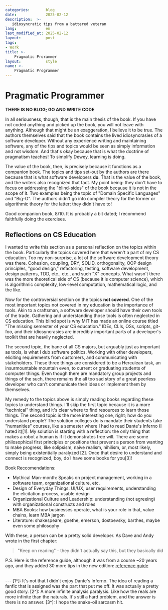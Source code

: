 ```yaml
---
categories:       blog
date:             2025-02-12
description:  >-
   idiosyncratic tips from a battered veteran 
lang:             en
last_modified_at: 2025-02-12
layout:           post
tags:
- Work
title: >-
    Pragmatic Prorammer
layout:           style
name: >-
    Pragmatic Programmer
---
```

# Pragmatic Programmer

**THERE IS NO BLOG; GO AND WRITE CODE**

In all seriousness, though, that is the main thesis of the book. If you have not coded anything and picked up the book, you will not leave with anything. Although that might be an exaggeration, I believe it to be true. The authors themselves said that the book contains the lived idiosyncrasies of a software developer. Without any experience writing and maintaining software, any of the tips and topics would be seen as simply information and not wisdom. And that's okay because that is what the doctrine of pragmatism teaches! To simplify Dewey, learning is doing.

The value of the book, then, is precisely because it functions as a companion book. The topics and tips set-out by the authors are there because that is what software developers **do**. That is the value of the book, and the writers also recognized that fact. My point being: they don't have to focus on addressing the "blind-sides" of the book because it is not in the scope of it. Two examples being the topic of "Domain Specific Languages" and "Big-O". The authors didn't go into compiler theory for the former or algorithmic theory for the latter; they didn't have to!

Good companion book, 8/10. It is probably a bit dated; I recommend faithfully doing the exercises.

## Reflections on CS Education

I wanted to write this section as a personal reflection on the topics within the book. Particularly the topics covered here that weren't a part of my CS education. Too my non-surprise, a lot of the software development theory was there. Cohesion, coupling, DRY, SOLID, orthogonality, OOP design principles, "good design," refactoring, testing, software development, design patterns, TDD, etc., etc., and such "X" concepts. What wasn't there was the more theoretical side of CS (because it is computer science), which is algorithmic complexity, low-level computation, mathematical logic, and the like. 

Now for the controversial section on the topics **not covered**. One of the most important topics not covered in my education is the importance of tools. Akin to a craftsman, a software developer should have their own tools of the trade. Gathering and understanding those tools is often neglected in CS education. This blind spot is why MIT has made an online course titled "The missing semester of your CS education." IDEs, CLIs, OSs, scripts, git-foo, and their idiosyncrasies are incredibly important parts of a developer's toolkit that are heavily neglected.

The second topic, the bane of all CS majors, but arguably just as important as tools, is what I dub software politics. Working with other developers, eliciting requirements from customers, and communicating with stakeholders. These three things are considered to be a Herculean task, an insurmountable mountain even, to current or graduating students of computer things. Even though there are mandatory group projects and things of the such, there remains the all too sad story of a great peerless developer who can't communicate their ideas or implement them by themselves. 

My remedy to the topics above is simply reading books regarding these topics to understand things. I'll skip the first topic because it is a more "technical" thing, and it's clear where to find resources to learn those things. The second topic is the more interesting one, right; how do you understand people? The solution colleges do is mandate their students take "humanities" courses, like a semester where I had to read Dante's Inferno (I hated it)[1]. My solution is starting with a reflection: the only thing that makes a robot a human is if it demonstrates free will. There are some philosophical first principles or positions that prevent a person from wanting to make progress, like solipsism, naive realism, nihilism, or, most likely, simply being existentially paralyzed [2]. Once that desire to understand and connect is recognized, boy, do I have some books for you[3]! 

Book Reccomendations:
* Mythical Man-month: Speaks on project management, working in a software team, organizational culture, etc.
* Design of Everyday Things: UI/UX, user requirements, understanding the elicitation process, usable design 
* Organizational Culture and Leadership: understanding (not agreeing) with organizational constructs and roles
* MBA Books: how businesses operate, what is your role in that, value chains, learn MBA jargon
* Literature: shakespeare, goethe, emerson, dostoevsky, barthes, maybe even some philosophy

With these, a person can be a pretty solid developer. As Dave and Andy wrote in the first chapter:

> "Keep on reading" - they didn't actually say this, but they basically did

P.S. Here is the reference guide, although it was from a course ~20 years ago, and they added 30 more tips in the new edition: [reference guide](https://www.khoury.northeastern.edu/home/lieber/courses/csg110/sp08/Pragmatic%20Quick%20Reference.htm)

<br/>
---
[1^]: It's not that I didn't enjoy Dante's Inferno. The idea of reading a fanfic that is assigned was the part that put me off. It was actually a pretty good story.
[2^]: A more infinite analysis paralysis. Like how the reals are more infinite than the naturals. It's still a hard problem, and the answer is there is no answer.
[3^]: I hope the snake-oil sarcasm hit.
